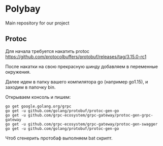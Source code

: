 # Polybay
Main repository for our project

## Protoc
Для начала требуется накатить protoc https://github.com/protocolbuffers/protobuf/releases/tag/3.15.0-rc1

После накатки на свою прекрасную шинду добавляем в переменные окружения.

Далее идем в папку вашего компилятора go (например go1.15), и заходим в папочку bin.

Открываем консоль и пишем:

```
go get google.golang.org/grpc
go get -u github.com/golang/protobuf/protoc-gen-go
go get -u github.com/grpc-ecosystem/grpc-gateway/protoc-gen-grpc-gateway
go get -u github.com/grpc-ecosystem/grpc-gateway/protoc-gen-swagger
go get -u github.com/golang/protobuf/protoc-gen-go
```

Чтоб сгенерить протобаф выполняем bat скрипт.